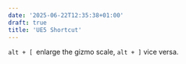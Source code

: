 ```yaml
---
date: '2025-06-22T12:35:38+01:00'
draft: true
title: 'UE5 Shortcut'
---
```

```alt + [ ```enlarge the gizmo scale, ```alt + ]``` vice versa.
